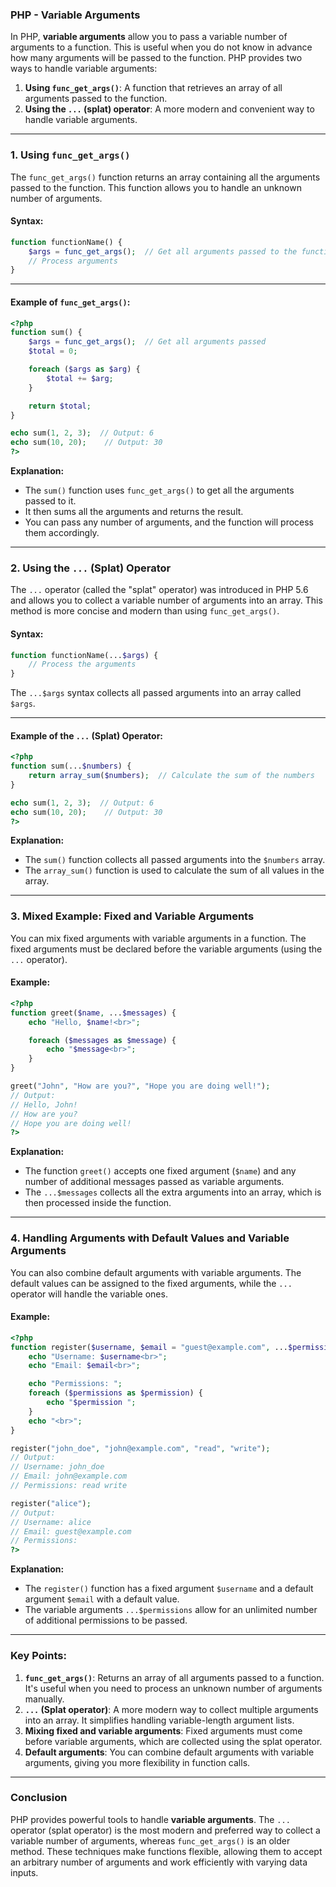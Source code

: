 ### PHP - Variable Arguments

In PHP, **variable arguments** allow you to pass a variable number of arguments to a function. This is useful when you do not know in advance how many arguments will be passed to the function. PHP provides two ways to handle variable arguments:

1. **Using `func_get_args()`**: A function that retrieves an array of all arguments passed to the function.
2. **Using the `...` (splat) operator**: A more modern and convenient way to handle variable arguments.

---

### 1. Using `func_get_args()`

The `func_get_args()` function returns an array containing all the arguments passed to the function. This function allows you to handle an unknown number of arguments.

#### Syntax:

```php
function functionName() {
    $args = func_get_args();  // Get all arguments passed to the function
    // Process arguments
}
```

---

#### Example of `func_get_args()`:

```php
<?php
function sum() {
    $args = func_get_args();  // Get all arguments passed
    $total = 0;

    foreach ($args as $arg) {
        $total += $arg;
    }

    return $total;
}

echo sum(1, 2, 3);  // Output: 6
echo sum(10, 20);    // Output: 30
?>
```

**Explanation:**
- The `sum()` function uses `func_get_args()` to get all the arguments passed to it.
- It then sums all the arguments and returns the result.
- You can pass any number of arguments, and the function will process them accordingly.

---

### 2. Using the `...` (Splat) Operator

The `...` operator (called the "splat" operator) was introduced in PHP 5.6 and allows you to collect a variable number of arguments into an array. This method is more concise and modern than using `func_get_args()`.

#### Syntax:

```php
function functionName(...$args) {
    // Process the arguments
}
```

The `...$args` syntax collects all passed arguments into an array called `$args`.

---

#### Example of the `...` (Splat) Operator:

```php
<?php
function sum(...$numbers) {
    return array_sum($numbers);  // Calculate the sum of the numbers
}

echo sum(1, 2, 3);  // Output: 6
echo sum(10, 20);    // Output: 30
?>
```

**Explanation:**
- The `sum()` function collects all passed arguments into the `$numbers` array.
- The `array_sum()` function is used to calculate the sum of all values in the array.

---

### 3. Mixed Example: Fixed and Variable Arguments

You can mix fixed arguments with variable arguments in a function. The fixed arguments must be declared before the variable arguments (using the `...` operator).

#### Example:

```php
<?php
function greet($name, ...$messages) {
    echo "Hello, $name!<br>";

    foreach ($messages as $message) {
        echo "$message<br>";
    }
}

greet("John", "How are you?", "Hope you are doing well!");  
// Output:
// Hello, John!
// How are you?
// Hope you are doing well!
?>
```

**Explanation:**
- The function `greet()` accepts one fixed argument (`$name`) and any number of additional messages passed as variable arguments.
- The `...$messages` collects all the extra arguments into an array, which is then processed inside the function.

---

### 4. Handling Arguments with Default Values and Variable Arguments

You can also combine default arguments with variable arguments. The default values can be assigned to the fixed arguments, while the `...` operator will handle the variable ones.

#### Example:

```php
<?php
function register($username, $email = "guest@example.com", ...$permissions) {
    echo "Username: $username<br>";
    echo "Email: $email<br>";

    echo "Permissions: ";
    foreach ($permissions as $permission) {
        echo "$permission ";
    }
    echo "<br>";
}

register("john_doe", "john@example.com", "read", "write");
// Output:
// Username: john_doe
// Email: john@example.com
// Permissions: read write

register("alice");
// Output:
// Username: alice
// Email: guest@example.com
// Permissions:
?>
```

**Explanation:**
- The `register()` function has a fixed argument `$username` and a default argument `$email` with a default value.
- The variable arguments `...$permissions` allow for an unlimited number of additional permissions to be passed.

---

### Key Points:

1. **`func_get_args()`**: Returns an array of all arguments passed to a function. It's useful when you need to process an unknown number of arguments manually.
2. **`...` (Splat operator)**: A more modern way to collect multiple arguments into an array. It simplifies handling variable-length argument lists.
3. **Mixing fixed and variable arguments**: Fixed arguments must come before variable arguments, which are collected using the splat operator.
4. **Default arguments**: You can combine default arguments with variable arguments, giving you more flexibility in function calls.

---

### Conclusion

PHP provides powerful tools to handle **variable arguments**. The `...` operator (splat operator) is the most modern and preferred way to collect a variable number of arguments, whereas `func_get_args()` is an older method. These techniques make functions flexible, allowing them to accept an arbitrary number of arguments and work efficiently with varying data inputs.
